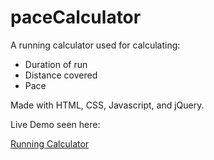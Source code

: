 # paceCalculator

A running calculator used for calculating:
* Duration of run
* Distance covered
* Pace

Made with HTML, CSS, Javascript, and jQuery.

Live Demo seen here: 

[Running Calculator](http://codepen.io/MCatha/pen/ZBoWKp)
